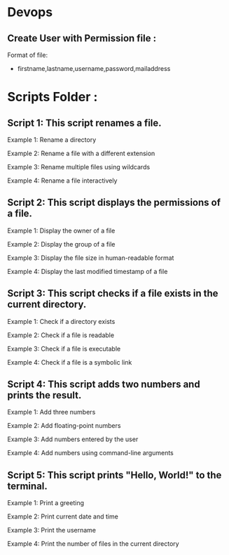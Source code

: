 # Devops


## Create User with Permission file :

Format of file:
* firstname,lastname,username,password,mailaddress









# Scripts Folder : 

 
## Script 1: This script renames a file.     
Example 1: Rename a directory
  
Example 2: Rename a file with a different extension
  
Example 3: Rename multiple files using wildcards
  
Example 4: Rename a file interactively

## Script 2: This script displays the permissions of a file.
Example 1: Display the owner of a file

Example 2: Display the group of a file

Example 3: Display the file size in human-readable format

Example 4: Display the last modified timestamp of a file

## Script 3: This script checks if a file exists in the current directory.
Example 1: Check if a directory exists

Example 2: Check if a file is readable

Example 3: Check if a file is executable

Example 4: Check if a file is a symbolic link

## Script 4: This script adds two numbers and prints the result.
Example 1: Add three numbers

Example 2: Add floating-point numbers

Example 3: Add numbers entered by the user

Example 4: Add numbers using command-line arguments

## Script 5: This script prints "Hello, World!" to the terminal.
Example 1: Print a greeting

Example 2: Print current date and time

Example 3: Print the username

Example 4: Print the number of files in the current directory

              

